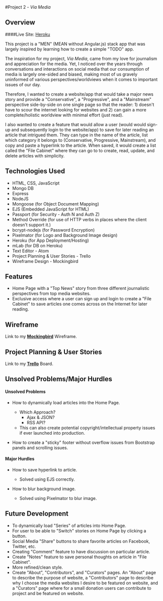 #Project 2 - <i>Via Media</i>

## Overview

####Live Site: [Heroku](https://floating-escarpment-94518.herokuapp.com/)

This project is a "MEN" (MEAN without Angular.js) stack app that was largely inspired by learning how to create a simple "TODO" app.

The inspiration for my project, <i>Via Media</i>, came from my love for journalism and appreciation for the media. Yet, I noticed over the years through conversations and interactions on social media that our consumption of media is largely one-sided and biased, making most of us gravely uninformed of various perspectives/worldviews when it comes to important issues of our day.

Therefore, I wanted to create a website/app that would take a major news story and provide a "Conservative", a "Progressive", and a "Mainstream" perspective side-by-side on one single page so that the reader: 1) doesn't have to scour the internet looking for websites and 2) can gain a more complete/holistic worldview with minimal effort (just read).

I also wanted to create a feature that would allow a user (would would sign-up and subsequently login to the website/app) to save for later reading an article that intrigued them. They can type in the name of the article, list which category it belongs to (Conservative, Progressive, Mainstream), and copy and paste a hyperlink to the article. When saved, it would create a list called the "File Cabinet" where they can go to to create, read, update, and delete articles with simplicity.

## Technologies Used

* HTML, CSS, JavaScript
* Mongo DB
* Express
* NodeJS
* Mongoose (for Object Document Mapping)
* EJS (Embedded JavaScript for HTML)
* Passport (for Security - Auth N and Auth Z)
* Method Override (for use of HTTP verbs in places where the client doesn't support it.)
* bcrypt-nodejs (for Password Encryption)
* Pixelmator (for Logo and Background Image design)
* Heroku (for App Deployment/Hosting)
* mLab (for DB on Heroku)
* Text Editor - Atom
* Project Planning & User Stories - Trello
* Wireframe Design - Mockingbird

## Features

* Home Page with a "Top News" story from three different journalistic perspectives from top media websites.
* Exclusive access where a user can sign up and login to create a "File Cabinet" to save articles one comes across on the Internet for later reading.

## Wireframe

Link to my <b>[Mockingbird](https://gomockingbird.com/projects/mjja794)</b> Wireframe.

## Project Planning & User Stories

Link to my <b>[Trello](https://trello.com/b/GncHotMA/ga-wdi7-project-2)</b> Board.

## Unsolved Problems/Major Hurdles

#### Unsolved Problems

* How to dynamically load articles into the Home Page.
 	* Which Approach?
		* Ajax & JSON?
		* RSS API?
	* This can also create potential copyright/intellectual property issues if ever launched into production.

* How to create a "sticky" footer without overflow issues from Bootstrap panels and scrolling issues.

#### Major Hurdles

* How to save hyperlink to article.
	* Solved using EJS correctly.

* How to blur background image.
	* Solved using Pixelmator to blur image.

## Future Development

* To dynamically load "Series" of articles into Home Page.
* For user to be able to "Switch" stories on Home Page by clicking a button.
* Social Media "Share" buttons to share favorite articles on Facebook, Twitter, etc.
* Creating "Comment" feature to have discussion on particular article.
* Create "Notes" feature to save personal thoughts on article in "File Cabinet".
* More refined/clean style.
* Create "About", "Contributors", and "Curators" pages. An "About" page to describe the purpose of website, a "Contributors" page to describe why I choose the media websites I desire to be featured on website, and a "Curators" page where for a small donation users can contribute to project and be featured on website.
